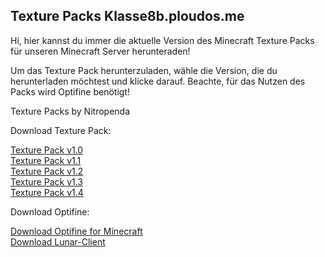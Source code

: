 ## Texture Packs Klasse8b.ploudos.me

Hi, hier kannst du immer die aktuelle Version des Minecraft Texture Packs für unseren Minecraft Server herunteraden!

Um das Texture Pack herunterzuladen, wähle die Version, die du herunterladen möchtest und klicke darauf. Beachte, für das Nutzen des Packs wird Optifine benötigt!


Texture Packs by Nitropenda

Download Texture Pack:

[Texture Pack v1.0](https://youtube.com)                            
[Texture Pack v1.1](https://youtube.com)                         
[Texture Pack v1.2](https://youtube.com)                          
[Texture Pack v1.3](https://youtube.com)                         
[Texture Pack v1.4](https://youtube.com)                           

Download Optifine:

[Download Optifine for Minecraft](https://optifine.net/downloads)             
[Download Lunar-Client](https://www.lunarclient.com/download/)

